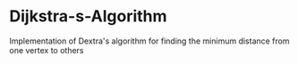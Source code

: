 # Dijkstra-s-Algorithm

Implementation of Dextra's algorithm for finding the minimum distance from one vertex to others
